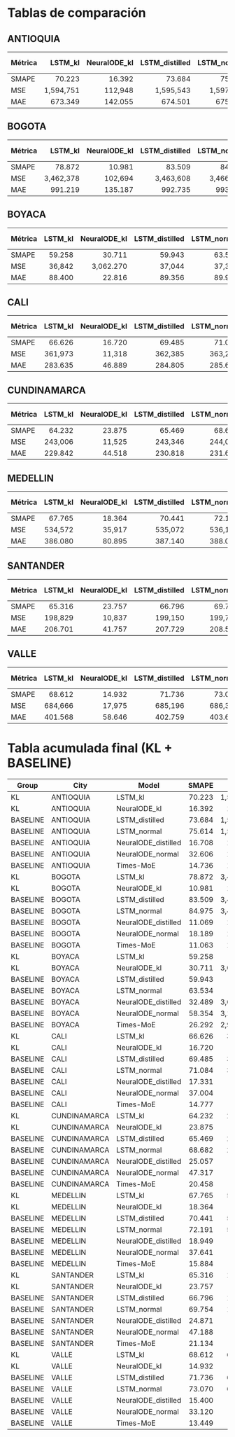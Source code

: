 # Tablas de comparación


## ANTIOQUIA

| Métrica | LSTM_kl | NeuralODE_kl | LSTM_distilled | LSTM_normal | NeuralODE_distilled | NeuralODE_normal | Times-MoE |
|---|---:|---:|---:|---:|---:|---:|---:|
| SMAPE | 70.223 | 16.392 | 73.684 | 75.614 | 16.708 | 32.606 | 14.736 |
| MSE | 1,594,751 | 112,948 | 1,595,543 | 1,597,376 | 112,951 | 113,034 | 103,301 |
| MAE | 673.349 | 142.055 | 674.501 | 675.500 | 142.063 | 143.414 | 142.182 |


## BOGOTA

| Métrica | LSTM_kl | NeuralODE_kl | LSTM_distilled | LSTM_normal | NeuralODE_distilled | NeuralODE_normal | Times-MoE |
|---|---:|---:|---:|---:|---:|---:|---:|
| SMAPE | 78.872 | 10.981 | 83.509 | 84.975 | 11.069 | 18.189 | 11.063 |
| MSE | 3,462,378 | 102,694 | 3,463,608 | 3,466,158 | 102,694 | 102,789 | 109,406 |
| MAE | 991.219 | 135.187 | 992.735 | 993.854 | 135.192 | 136.313 | 140.168 |


## BOYACA

| Métrica | LSTM_kl | NeuralODE_kl | LSTM_distilled | LSTM_normal | NeuralODE_distilled | NeuralODE_normal | Times-MoE |
|---|---:|---:|---:|---:|---:|---:|---:|
| SMAPE | 59.258 | 30.711 | 59.943 | 63.534 | 32.489 | 58.354 | 26.292 |
| MSE | 36,842 | 3,062.270 | 37,044 | 37,321 | 3,062.834 | 3,115.453 | 2,904.978 |
| MAE | 88.400 | 22.816 | 89.356 | 89.969 | 22.844 | 23.916 | 22.940 |

## CALI

| Métrica | LSTM_kl | NeuralODE_kl | LSTM_distilled | LSTM_normal | NeuralODE_distilled | NeuralODE_normal | Times-MoE |
|---|---:|---:|---:|---:|---:|---:|---:|
| SMAPE | 66.626 | 16.720 | 69.485 | 71.084 | 17.331 | 37.004 | 14.777 |
| MSE | 361,973 | 11,318 | 362,385 | 363,235 | 11,319 | 11,395 | 13,714 |
| MAE | 283.635 | 46.889 | 284.805 | 285.680 | 46.901 | 48.563 | 49.645 |



## CUNDINAMARCA

| Métrica | LSTM_kl | NeuralODE_kl | LSTM_distilled | LSTM_normal | NeuralODE_distilled | NeuralODE_normal | Times-MoE |
|---|---:|---:|---:|---:|---:|---:|---:|
| SMAPE | 64.232 | 23.875 | 65.469 | 68.682 | 25.057 | 47.317 | 20.458 |
| MSE | 243,006 | 11,525 | 243,346 | 244,028 | 11,526 | 11,590 | 11,756 |
| MAE | 229.842 | 44.518 | 230.818 | 231.662 | 44.540 | 45.722 | 45.829 |



## MEDELLIN

| Métrica | LSTM_kl | NeuralODE_kl | LSTM_distilled | LSTM_normal | NeuralODE_distilled | NeuralODE_normal | Times-MoE |
|---|---:|---:|---:|---:|---:|---:|---:|
| SMAPE | 67.765 | 18.364 | 70.441 | 72.191 | 18.949 | 37.641 | 15.884 |
| MSE | 534,572 | 35,917 | 535,072 | 536,194 | 35,919 | 35,997 | 35,171 |
| MAE | 386.080 | 80.895 | 387.140 | 388.033 | 80.909 | 82.238 | 82.473 |



## SANTANDER

| Métrica | LSTM_kl | NeuralODE_kl | LSTM_distilled | LSTM_normal | NeuralODE_distilled | NeuralODE_normal | Times-MoE |
|---|---:|---:|---:|---:|---:|---:|---:|
| SMAPE | 65.316 | 23.757 | 66.796 | 69.754 | 24.871 | 47.188 | 21.134 |
| MSE | 198,829 | 10,837 | 199,150 | 199,779 | 10,838 | 10,903 | 10,502 |
| MAE | 206.701 | 41.757 | 207.729 | 208.573 | 41.773 | 43.016 | 42.120 |



## VALLE

| Métrica | LSTM_kl | NeuralODE_kl | LSTM_distilled | LSTM_normal | NeuralODE_distilled | NeuralODE_normal | Times-MoE |
|---|---:|---:|---:|---:|---:|---:|---:|
| SMAPE | 68.612 | 14.932 | 71.736 | 73.070 | 15.400 | 33.120 | 13.449 |
| MSE | 684,666 | 17,975 | 685,196 | 686,344 | 17,976 | 18,056 | 22,428 |
| MAE | 401.568 | 58.646 | 402.759 | 403.646 | 58.656 | 60.211 | 61.242 |

# Tabla acumulada final (KL + BASELINE)

| Group | City | Model | SMAPE | MSE | MAE |
|---|---|---|---:|---:|---:|
| KL | ANTIOQUIA | LSTM_kl | 70.223 | 1,594,751 | 673.349 |
| KL | ANTIOQUIA | NeuralODE_kl | 16.392 | 112,948 | 142.055 |
| BASELINE | ANTIOQUIA | LSTM_distilled | 73.684 | 1,595,543 | 674.501 |
| BASELINE | ANTIOQUIA | LSTM_normal | 75.614 | 1,597,376 | 675.500 |
| BASELINE | ANTIOQUIA | NeuralODE_distilled | 16.708 | 112,951 | 142.063 |
| BASELINE | ANTIOQUIA | NeuralODE_normal | 32.606 | 113,034 | 143.414 |
| BASELINE | ANTIOQUIA | Times-MoE | 14.736 | 103,301 | 142.182 |
| KL | BOGOTA | LSTM_kl | 78.872 | 3,462,378 | 991.219 |
| KL | BOGOTA | NeuralODE_kl | 10.981 | 102,694 | 135.187 |
| BASELINE | BOGOTA | LSTM_distilled | 83.509 | 3,463,608 | 992.735 |
| BASELINE | BOGOTA | LSTM_normal | 84.975 | 3,466,158 | 993.854 |
| BASELINE | BOGOTA | NeuralODE_distilled | 11.069 | 102,694 | 135.192 |
| BASELINE | BOGOTA | NeuralODE_normal | 18.189 | 102,789 | 136.313 |
| BASELINE | BOGOTA | Times-MoE | 11.063 | 109,406 | 140.168 |
| KL | BOYACA | LSTM_kl | 59.258 | 36,842 | 88.400 |
| KL | BOYACA | NeuralODE_kl | 30.711 | 3,062.270 | 22.816 |
| BASELINE | BOYACA | LSTM_distilled | 59.943 | 37,044 | 89.356 |
| BASELINE | BOYACA | LSTM_normal | 63.534 | 37,321 | 89.969 |
| BASELINE | BOYACA | NeuralODE_distilled | 32.489 | 3,062.834 | 22.844 |
| BASELINE | BOYACA | NeuralODE_normal | 58.354 | 3,115.453 | 23.916 |
| BASELINE | BOYACA | Times-MoE | 26.292 | 2,904.978 | 22.940 |
| KL | CALI | LSTM_kl | 66.626 | 361,973 | 283.635 |
| KL | CALI | NeuralODE_kl | 16.720 | 11,318 | 46.889 |
| BASELINE | CALI | LSTM_distilled | 69.485 | 362,385 | 284.805 |
| BASELINE | CALI | LSTM_normal | 71.084 | 363,235 | 285.680 |
| BASELINE | CALI | NeuralODE_distilled | 17.331 | 11,319 | 46.901 |
| BASELINE | CALI | NeuralODE_normal | 37.004 | 11,395 | 48.563 |
| BASELINE | CALI | Times-MoE | 14.777 | 13,714 | 49.645 |
| KL | CUNDINAMARCA | LSTM_kl | 64.232 | 243,006 | 229.842 |
| KL | CUNDINAMARCA | NeuralODE_kl | 23.875 | 11,525 | 44.518 |
| BASELINE | CUNDINAMARCA | LSTM_distilled | 65.469 | 243,346 | 230.818 |
| BASELINE | CUNDINAMARCA | LSTM_normal | 68.682 | 244,028 | 231.662 |
| BASELINE | CUNDINAMARCA | NeuralODE_distilled | 25.057 | 11,526 | 44.540 |
| BASELINE | CUNDINAMARCA | NeuralODE_normal | 47.317 | 11,590 | 45.722 |
| BASELINE | CUNDINAMARCA | Times-MoE | 20.458 | 11,756 | 45.829 |
| KL | MEDELLIN | LSTM_kl | 67.765 | 534,572 | 386.080 |
| KL | MEDELLIN | NeuralODE_kl | 18.364 | 35,917 | 80.895 |
| BASELINE | MEDELLIN | LSTM_distilled | 70.441 | 535,072 | 387.140 |
| BASELINE | MEDELLIN | LSTM_normal | 72.191 | 536,194 | 388.033 |
| BASELINE | MEDELLIN | NeuralODE_distilled | 18.949 | 35,919 | 80.909 |
| BASELINE | MEDELLIN | NeuralODE_normal | 37.641 | 35,997 | 82.238 |
| BASELINE | MEDELLIN | Times-MoE | 15.884 | 35,171 | 82.473 |
| KL | SANTANDER | LSTM_kl | 65.316 | 198,829 | 206.701 |
| KL | SANTANDER | NeuralODE_kl | 23.757 | 10,837 | 41.757 |
| BASELINE | SANTANDER | LSTM_distilled | 66.796 | 199,150 | 207.729 |
| BASELINE | SANTANDER | LSTM_normal | 69.754 | 199,779 | 208.573 |
| BASELINE | SANTANDER | NeuralODE_distilled | 24.871 | 10,838 | 41.773 |
| BASELINE | SANTANDER | NeuralODE_normal | 47.188 | 10,903 | 43.016 |
| BASELINE | SANTANDER | Times-MoE | 21.134 | 10,502 | 42.120 |
| KL | VALLE | LSTM_kl | 68.612 | 684,666 | 401.568 |
| KL | VALLE | NeuralODE_kl | 14.932 | 17,975 | 58.646 |
| BASELINE | VALLE | LSTM_distilled | 71.736 | 685,196 | 402.759 |
| BASELINE | VALLE | LSTM_normal | 73.070 | 686,344 | 403.646 |
| BASELINE | VALLE | NeuralODE_distilled | 15.400 | 17,976 | 58.656 |
| BASELINE | VALLE | NeuralODE_normal | 33.120 | 18,056 | 60.211 |
| BASELINE | VALLE | Times-MoE | 13.449 | 22,428 | 61.242 |
